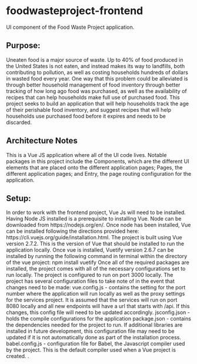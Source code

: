 # foodwasteproject-frontend
UI component of the Food Waste Project application. 

<h2>Purpose: </h2>
<p>
Uneaten food  is a major source of waste. Up to 40% of food produced in the United States is not eaten, and instead makes its way to landfills, 
both contributing to pollution, as well as costing households hundreds of dollars in wasted food every year. One way that this 
problem could be alleviated is through better household management of food inventory through better tracking of how long ago food was 
purchased, as well as the availability of recipes that can help households make full use of purchased food. This project seeks to build an 
application that will help households track the age of their perishable food inventory, and suggest recipes that will help households use 
purchased food before it expires and needs to be discarded.
<p>

<h2>Architecture Notes</h2>
<p>This is a Vue JS application where all of the UI code lives. Notable packages in this project include the Components, which are the different UI elements that are placed onto the different application pages; Pages, the different application pages; and Entry, the page routing configuration for the application.</p>

<h2>Setup: </h2>
<p>
In order to work with the frontend project, Vue Js will need to be installed. Having Node JS installed is a prerequisite to installing Vue. Node can be downloaded from https://nodejs.org/en/. Once node has been installed, Vue can be installed following the directions provided here: https://cli.vuejs.org/guide/installation.html. The project is built using Vue version 2.7.2. This is the version of Vue that should be installed to run the application locally. Once vue is installed, Vuetify version 2.6.7 can be installed by running the following command in terminal within the directory of the vue project:
npm install vuetify
Once all of the required packages are installed, the project comes with all of the necessary configurations set to run locally. The project is configured to run on port 3000 locally. The project has several configuration files to take note of in the event that changes need to be made:
vue.config.js - contains the setting for the port number where the application will run locally as well as the proxy settings for the services project. It is assumed that the services will run on port 8080 locally and all new endpoints will have a url that starts with /api. If this changes, this config file will need to be updated accordingly.
jsconfig.json - holds the compile configurations for the application
package.json - contains the dependencies needed for the project to run. If additional libraries are installed in future development, this configuration file may need to be updated if it is not automatically done as part of the installation process.
babel.config.js - configuration file for Babel, the Javascript compiler used by the project. This is the default compiler used when a Vue project is created.
.</p>

